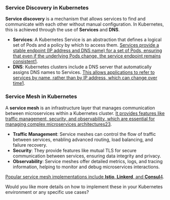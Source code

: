 ### Service Discovery in Kubernetes

**Service discovery** is a mechanism that allows services to find and communicate with each other without manual configuration. In Kubernetes, this is achieved through the use of **Services** and **DNS**.

- **Services**: A Kubernetes Service is an abstraction that defines a logical set of Pods and a policy by which to access them. [Services provide a stable endpoint (IP address and DNS name) for a set of Pods, ensuring that even if the underlying Pods change, the service endpoint remains consistent](https://kubernetes.io/docs/concepts/services-networking/service/)[1](https://kubernetes.io/docs/concepts/services-networking/service/).
- **DNS**: Kubernetes clusters include a DNS server that automatically assigns DNS names to Services. [This allows applications to refer to services by name, rather than by IP address, which can change over time](https://kubernetes.io/docs/concepts/services-networking/service/)[1](https://kubernetes.io/docs/concepts/services-networking/service/).

### Service Mesh in Kubernetes

A **service mesh** is an infrastructure layer that manages communication between microservices within a Kubernetes cluster. [It provides features like traffic management, security, and observability, which are essential for managing complex microservices architectures](https://kubernetes.io/docs/concepts/services-networking/service/)[2](https://learn.microsoft.com/en-us/azure/aks/servicemesh-about)[3](https://www.tigera.io/learn/guides/service-mesh/service-mesh-kubernetes/).

- **Traffic Management**: Service meshes can control the flow of traffic between services, enabling advanced routing, load balancing, and failure recovery.
- **Security**: They provide features like mutual TLS for secure communication between services, ensuring data integrity and privacy.
- **Observability**: Service meshes offer detailed metrics, logs, and tracing information, helping to monitor and debug microservices interactions.

[Popular service mesh implementations include **Istio**, **Linkerd**, and **Consul**](https://kubernetes.io/docs/concepts/services-networking/service/)[4](https://www.toptal.com/kubernetes/service-mesh-comparison).

Would you like more details on how to implement these in your Kubernetes environment or any specific use cases?